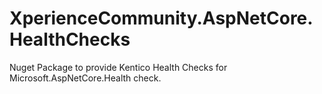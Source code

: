 # XperienceCommunity.AspNetCore.HealthChecks
Nuget Package to provide Kentico Health Checks for Microsoft.AspNetCore.Health check.
